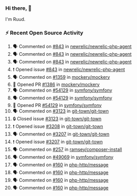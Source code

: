 ### Hi there, 👋

I'm Ruud.
 
### :zap: Recent Open Source Activity

<!--START_SECTION:activity-->
1. 🗣 Commented on [#843](https://github.com/newrelic/newrelic-php-agent/issues/843#issuecomment-1980454672) in [newrelic/newrelic-php-agent](https://github.com/newrelic/newrelic-php-agent)
2. 🗣 Commented on [#843](https://github.com/newrelic/newrelic-php-agent/issues/843#issuecomment-1978481314) in [newrelic/newrelic-php-agent](https://github.com/newrelic/newrelic-php-agent)
3. 🗣 Commented on [#843](https://github.com/newrelic/newrelic-php-agent/issues/843#issuecomment-1978466115) in [newrelic/newrelic-php-agent](https://github.com/newrelic/newrelic-php-agent)
4. ❗ Opened issue [#843](https://github.com/newrelic/newrelic-php-agent/issues/843) in [newrelic/newrelic-php-agent](https://github.com/newrelic/newrelic-php-agent)
5. 🗣 Commented on [#1359](https://github.com/mockery/mockery/issues/1359#issuecomment-1973280554) in [mockery/mockery](https://github.com/mockery/mockery)
6. 💪 Opened PR [#1386](https://github.com/mockery/mockery/pull/1386) in [mockery/mockery](https://github.com/mockery/mockery)
7. 🗣 Commented on [#54129](https://github.com/symfony/symfony/pull/54129#issuecomment-1973270765) in [symfony/symfony](https://github.com/symfony/symfony)
8. 🗣 Commented on [#54129](https://github.com/symfony/symfony/pull/54129#issuecomment-1973264447) in [symfony/symfony](https://github.com/symfony/symfony)
9. 💪 Opened PR [#54129](https://github.com/symfony/symfony/pull/54129) in [symfony/symfony](https://github.com/symfony/symfony)
10. 🗣 Commented on [#3123](https://github.com/git-town/git-town/issues/3123#issuecomment-1972987374) in [git-town/git-town](https://github.com/git-town/git-town)
11. 🔒 Closed issue [#3123](https://github.com/git-town/git-town/issues/3123) in [git-town/git-town](https://github.com/git-town/git-town)
12. ❗ Opened issue [#3208](https://github.com/git-town/git-town/issues/3208) in [git-town/git-town](https://github.com/git-town/git-town)
13. 🗣 Commented on [#3207](https://github.com/git-town/git-town/issues/3207#issuecomment-1972716094) in [git-town/git-town](https://github.com/git-town/git-town)
14. ❗ Opened issue [#3207](https://github.com/git-town/git-town/issues/3207) in [git-town/git-town](https://github.com/git-town/git-town)
15. 🗣 Commented on [#257](https://github.com/ramsey/composer-install/issues/257#issuecomment-1968533381) in [ramsey/composer-install](https://github.com/ramsey/composer-install)
16. 🗣 Commented on [#49069](https://github.com/symfony/symfony/issues/49069#issuecomment-1966524706) in [symfony/symfony](https://github.com/symfony/symfony)
17. 🗣 Commented on [#160](https://github.com/php-http/message/issues/160#issuecomment-1966023578) in [php-http/message](https://github.com/php-http/message)
18. 🗣 Commented on [#160](https://github.com/php-http/message/issues/160#issuecomment-1964621993) in [php-http/message](https://github.com/php-http/message)
19. 🗣 Commented on [#160](https://github.com/php-http/message/issues/160#issuecomment-1964319179) in [php-http/message](https://github.com/php-http/message)
20. 🗣 Commented on [#160](https://github.com/php-http/message/issues/160#issuecomment-1963989503) in [php-http/message](https://github.com/php-http/message)
<!--END_SECTION:activity-->
